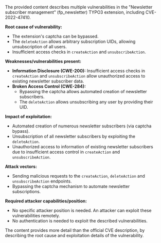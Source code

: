 The provided content describes multiple vulnerabilities in the "Newsletter subscriber management" (fp\_newsletter) TYPO3 extension, including CVE-2022-47410.

**Root cause of vulnerability:**
- The extension's captcha can be bypassed.
- The `deleteAction` allows arbitrary subscription UIDs, allowing unsubscription of all users.
- Insufficient access checks in `createAction` and `unsubscribeAction`.

**Weaknesses/vulnerabilities present:**
- **Information Disclosure (CWE-200):**  Insufficient access checks in `createAction` and `unsubscribeAction` allow unauthorized access to existing newsletter subscriber data.
- **Broken Access Control (CWE-284):**
    - Bypassing the captcha allows automated creation of newsletter subscribers.
    - The `deleteAction` allows unsubscribing any user by providing their UID.

**Impact of exploitation:**
- Automated creation of numerous newsletter subscribers (via captcha bypass).
- Unsubscription of all newsletter subscribers by exploiting the `deleteAction`.
- Unauthorized access to information of existing newsletter subscribers due to insufficient access control in `createAction` and `unsubscribeAction`.

**Attack vectors:**
- Sending malicious requests to the `createAction`, `deleteAction` and `unsubscribeAction` endpoints.
- Bypassing the captcha mechanism to automate newsletter subscriptions.

**Required attacker capabilities/position:**
- No specific attacker position is needed. An attacker can exploit these vulnerabilities remotely.
- No authentication is needed to exploit the described vulnerabilities.

The content provides more detail than the official CVE description, by describing the root cause and exploitation details of the vulnerability.